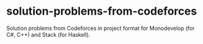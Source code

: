 # solution-problems-from-codeforces

Solution problems from Codeforces in project format for Monodevelop (for C#, C++) and Stack (for Haskell).
